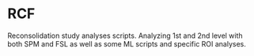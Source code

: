 # RCF
Reconsolidation study  analyses scripts.
Analyzing 1st and 2nd level with both SPM and FSL as well as some ML scripts and specific ROI analyses.

